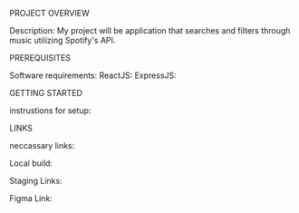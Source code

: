 PROJECT OVERVIEW

Description:
My project will be application that searches and filters through music utilizing Spotify's API.

PREREQUISITES

Software requirements:
ReactJS:
ExpressJS:

GETTING STARTED

instrustions for setup:

LINKS

neccassary links:

Local build:

Staging Links:

Figma Link:

